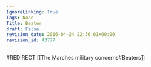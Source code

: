 ```yaml
---
IgnoreLinking: True
Tags: None
Title: Beater
draft: False
revision_date: 2016-04-24 22:56:01+00:00
revision_id: 43777
---
```


#REDIRECT [[The Marches military concerns#Beaters]]
